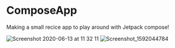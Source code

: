 # ComposeApp
Making a small recice app to play around with Jetpack compose!


![Screenshot 2020-06-13 at 11 32 11](https://user-images.githubusercontent.com/20640903/111488909-96517480-8731-11eb-83ca-cdd5bf1e23cc.png)
![Screenshot_1592044784](https://user-images.githubusercontent.com/20640903/111488917-994c6500-8731-11eb-931f-8380d0c914c4.png)
